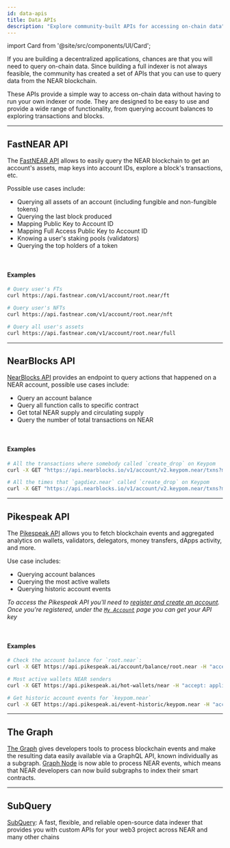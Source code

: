 ```yaml
---
id: data-apis
title: Data APIs
description: "Explore community-built APIs for accessing on-chain data"
---
```


import Card from '@site/src/components/UI/Card';

If you are building a decentralized applications, chances are that you will need to query on-chain data. Since building a full indexer is not always feasible, the community has created a set of APIs that you can use to query data from the NEAR blockchain.

These APIs provide a simple way to access on-chain data without having to run your own indexer or node. They are designed to be easy to use and provide a wide range of functionality, from querying account balances to exploring transactions and blocks.

---

## FastNEAR API

The [FastNEAR API](https://github.com/fastnear/fastnear-api-server-rs?tab=readme-ov-file#api-v1) allows to easily query the NEAR blockchain to get an account's assets, map keys into account IDs, explore a block's transactions, etc.

Possible use cases include:
- Querying all assets of an account (including fungible and non-fungible tokens)
- Querying the last block produced
- Mapping Public Key to Account ID
- Mapping Full Access Public Key to Account ID
- Knowing a user's staking pools (validators)
- Querying the top holders of a token

<br />

#### Examples

```bash
# Query user's FTs
curl https://api.fastnear.com/v1/account/root.near/ft

# Query user's NFTs
curl https://api.fastnear.com/v1/account/root.near/nft

# Query all user's assets
curl https://api.fastnear.com/v1/account/root.near/full
```

---

## NearBlocks API

[NearBlocks API](https://api.nearblocks.io/api-docs/) provides an endpoint to query actions that happened on a NEAR account, possible use cases include:

- Query an account balance
- Query all function calls to specific contract
- Get total NEAR supply and circulating supply
- Query the number of total transactions on NEAR 

<br />

#### Examples

```bash
# All the transactions where somebody called `create_drop` on Keypom
curl -X GET "https://api.nearblocks.io/v1/account/v2.keypom.near/txns?method=create_drop"

# All the times that `gagdiez.near` called `create_drop` on Keypom
curl -X GET "https://api.nearblocks.io/v1/account/v2.keypom.near/txns?method=create_drop&from=gagdiez.near"
```

---

## Pikespeak API

The [Pikespeak API](https://doc.pikespeak.ai/) allows you to fetch blockchain events and aggregated analytics on wallets, validators, delegators, money transfers, dApps activity, and more.

Use case includes:
- Querying account balances
- Querying the most active wallets
- Querying historic account events

_To access the Pikespeak API you'll need to [register and create an account](https://pikespeak.ai/plans). Once you're registered, under the [`My Account`](https://pikespeak.ai/myaccount) page you can get your API key_

<br />

#### Examples

```sh
# Check the account balance for `root.near`:
curl -X GET https://api.pikespeak.ai/account/balance/root.near -H "accept: application/json" -H "x-api-key: YOUR-PIKESPEAK-API-KEY"

# Most active wallets NEAR senders
curl -X GET https://api.pikespeak.ai/hot-wallets/near -H "accept: application/json" -H "x-api-key: YOUR-PIKESPEAK-API-KEY"

# Get historic account events for `keypom.near`
curl -X GET https://api.pikespeak.ai/event-historic/keypom.near -H "accept: application/json" -H "x-api-key: YOUR-PIKESPEAK-API-KEY"
```

---

## The Graph

[The Graph](https://thegraph.com/docs/en/cookbook/near/) gives developers tools to process blockchain events and make the resulting data easily available via a GraphQL API, known individually as a subgraph. [Graph Node](https://github.com/graphprotocol/graph-node) is now able to process NEAR events, which means that NEAR developers can now build subgraphs to index their smart contracts.

---
## SubQuery

[SubQuery](https://academy.subquery.network/quickstart/quickstart_chains/near.html): A fast, flexible, and reliable open-source data indexer that provides you with custom APIs for your web3 project across NEAR and many other chains
